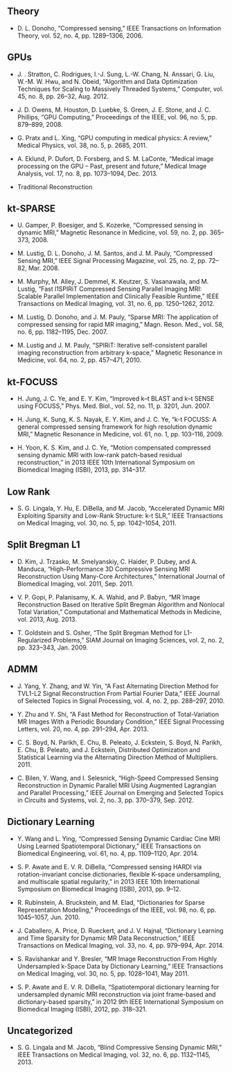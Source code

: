 ## Theory ##

- D. L. Donoho, “Compressed sensing,” IEEE Transactions on Information Theory, vol. 52, no. 4, pp. 1289–1306, 2006. 

## GPUs ##

- J. . Stratton, C. Rodrigues, I.-J. Sung, L.-W. Chang, N. Anssari, G. Liu, W.-M. W. Hwu, and N. Obeid, “Algorithm and Data Optimization Techniques for Scaling to Massively Threaded Systems,” Computer, vol. 45, no. 8, pp. 26–32, Aug. 2012. 

- J. D. Owens, M. Houston, D. Luebke, S. Green, J. E. Stone, and J. C. Phillips, “GPU Computing,” Proceedings of the IEEE, vol. 96, no. 5, pp. 879–899, 2008. 

- G. Pratx and L. Xing, “GPU computing in medical physics: A review,” Medical Physics, vol. 38, no. 5, p. 2685, 2011. 

- A. Eklund, P. Dufort, D. Forsberg, and S. M. LaConte, “Medical image processing on the GPU – Past, present and future,” Medical Image Analysis, vol. 17, no. 8, pp. 1073–1094, Dec. 2013. 

- Traditional Reconstruction 

## kt-SPARSE ##

- U. Gamper, P. Boesiger, and S. Kozerke, “Compressed sensing in dynamic MRI,” Magnetic Resonance in Medicine, vol. 59, no. 2, pp. 365–373, 2008. 

- M. Lustig, D. L. Donoho, J. M. Santos, and J. M. Pauly, “Compressed Sensing MRI,” IEEE Signal Processing Magazine, vol. 25, no. 2, pp. 72–82, Mar. 2008. 

- M. Murphy, M. Alley, J. Demmel, K. Keutzer, S. Vasanawala, and M. Lustig, “Fast l1SPIRiT Compressed Sensing Parallel Imaging MRI: Scalable Parallel Implementation and Clinically Feasible Runtime,” IEEE Transactions on Medical Imaging, vol. 31, no. 6, pp. 1250–1262, 2012. 

- M. Lustig, D. Donoho, and J. M. Pauly, “Sparse MRI: The application of compressed sensing for rapid MR imaging,” Magn. Reson. Med., vol. 58, no. 6, pp. 1182–1195, Dec. 2007. 

- M. Lustig and J. M. Pauly, “SPIRiT: Iterative self-consistent parallel imaging reconstruction from arbitrary k-space,” Magnetic Resonance in Medicine, vol. 64, no. 2, pp. 457–471, 2010. 

## kt-FOCUSS ##

- H. Jung, J. C. Ye, and E. Y. Kim, “Improved k–t BLAST and k–t SENSE using FOCUSS,” Phys. Med. Biol., vol. 52, no. 11, p. 3201, Jun. 2007. 

- H. Jung, K. Sung, K. S. Nayak, E. Y. Kim, and J. C. Ye, “k-t FOCUSS: A general compressed sensing framework for high resolution dynamic MRI,” Magnetic Resonance in Medicine, vol. 61, no. 1, pp. 103–116, 2009. 

- H. Yoon, K. S. Kim, and J. C. Ye, “Motion compensated compressed sensing dynamic MRI with low-rank patch-based residual reconstruction,” in 2013 IEEE 10th International Symposium on Biomedical Imaging (ISBI), 2013, pp. 314–317. 

## Low Rank ##

- S. G. Lingala, Y. Hu, E. DiBella, and M. Jacob, “Accelerated Dynamic MRI Exploiting Sparsity and Low-Rank Structure: k-t SLR,” IEEE Transactions on Medical Imaging, vol. 30, no. 5, pp. 1042–1054, 2011. 

## Split Bregman L1 ##

- D. Kim, J. Trzasko, M. Smelyanskiy, C. Haider, P. Dubey, and A. Manduca, “High-Performance 3D Compressive Sensing MRI Reconstruction Using Many-Core Architectures,” International Journal of Biomedical Imaging, vol. 2011, Sep. 2011. 

- V. P. Gopi, P. Palanisamy, K. A. Wahid, and P. Babyn, “MR Image Reconstruction Based on Iterative Split Bregman Algorithm and Nonlocal Total Variation,” Computational and Mathematical Methods in Medicine, vol. 2013, Aug. 2013. 

- T. Goldstein and S. Osher, “The Split Bregman Method for L1-Regularized Problems,” SIAM Journal on Imaging Sciences, vol. 2, no. 2, pp. 323–343, Jan. 2009. 

## ADMM ##

- J. Yang, Y. Zhang, and W. Yin, “A Fast Alternating Direction Method for TVL1-L2 Signal Reconstruction From Partial Fourier Data,” IEEE Journal of Selected Topics in Signal Processing, vol. 4, no. 2, pp. 288–297, 2010. 

- Y. Zhu and Y. Shi, “A Fast Method for Reconstruction of Total-Variation MR Images With a Periodic Boundary Condition,” IEEE Signal Processing Letters, vol. 20, no. 4, pp. 291–294, Apr. 2013. 

- C. S. Boyd, N. Parikh, E. Chu, B. Peleato, J. Eckstein, S. Boyd, N. Parikh, E. Chu, B. Peleato, and J. Eckstein, Distributed Optimization and Statistical Learning via the Alternating Direction Method of Multipliers. 2011. 

- C. Bilen, Y. Wang, and I. Selesnick, “High-Speed Compressed Sensing Reconstruction in Dynamic Parallel MRI Using Augmented Lagrangian and Parallel Processing,” IEEE Journal on Emerging and Selected Topics in Circuits and Systems, vol. 2, no. 3, pp. 370–379, Sep. 2012. 

## Dictionary Learning ##

- Y. Wang and L. Ying, “Compressed Sensing Dynamic Cardiac Cine MRI Using Learned Spatiotemporal Dictionary,” IEEE Transactions on Biomedical Engineering, vol. 61, no. 4, pp. 1109–1120, Apr. 2014. 

- S. P. Awate and E. V. R. DiBella, “Compressed sensing HARDI via rotation-invariant concise dictionaries, flexible K-space undersampling, and multiscale spatial regularity,” in 2013 IEEE 10th International Symposium on Biomedical Imaging (ISBI), 2013, pp. 9–12. 

- R. Rubinstein, A. Bruckstein, and M. Elad, “Dictionaries for Sparse Representation Modeling,” Proceedings of the IEEE, vol. 98, no. 6, pp. 1045–1057, Jun. 2010. 

- J. Caballero, A. Price, D. Rueckert, and J. V. Hajnal, “Dictionary Learning and Time Sparsity for Dynamic MR Data Reconstruction,” IEEE Transactions on Medical Imaging, vol. 33, no. 4, pp. 979–994, Apr. 2014. 

- S. Ravishankar and Y. Bresler, “MR Image Reconstruction From Highly Undersampled k-Space Data by Dictionary Learning,” IEEE Transactions on Medical Imaging, vol. 30, no. 5, pp. 1028–1041, May 2011. 

- S. P. Awate and E. V. R. DiBella, “Spatiotemporal dictionary learning for undersampled dynamic MRI reconstruction via joint frame-based and dictionary-based sparsity,” in 2012 9th IEEE International Symposium on Biomedical Imaging (ISBI), 2012, pp. 318–321. 


## Uncategorized ##

- S. G. Lingala and M. Jacob, “Blind Compressive Sensing Dynamic MRI,” IEEE Transactions on Medical Imaging, vol. 32, no. 6, pp. 1132–1145, 2013. 




 






